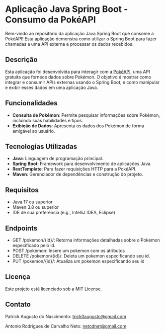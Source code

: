 # Aplicação Java Spring Boot - Consumo da PokéAPI

Bem-vindo ao repositório da aplicação Java Spring Boot que consome a PokéAPI! Esta aplicação demonstra como utilizar o Spring Boot para fazer chamadas a uma API externa e processar os dados recebidos.

## Descrição

Esta aplicação foi desenvolvida para interagir com a [PokéAPI](https://pokeapi.co/), uma API gratuita que fornece dados sobre Pokémon. O objetivo é mostrar como integrar e consumir APIs externas usando o Spring Boot, e como manipular e exibir esses dados em uma aplicação Java.

## Funcionalidades

- **Consulta de Pokémon**: Permite pesquisar informações sobre Pokémon, incluindo suas habilidades e tipos.
- **Exibição de Dados**: Apresenta os dados dos Pokémon de forma amigável ao usuário.

## Tecnologias Utilizadas

- **Java**: Linguagem de programação principal.
- **Spring Boot**: Framework para desenvolvimento de aplicações Java.
- **RestTemplate**: Para fazer requisições HTTP para a PokéAPI.
- **Maven**: Gerenciador de dependências e construção do projeto.

## Requisitos

- Java 17 ou superior
- Maven 3.8 ou superior
- IDE de sua preferência (e.g., IntelliJ IDEA, Eclipse)

## Endpoints
- GET /pokemon/{id}/: Retorna informações detalhadas sobre o Pokémon especificado pelo id.
- POST /pokemon: Insere um pokemon com os atributos
- DELETE /pokemon/{id}/: Deleta um pokemon especificando seu id.
- PUT /pokemon/{id}/: Atualiza um pokemon especificando seu id

## Licença
Este projeto está licenciado sob a MIT License.

## Contato
Patrick Augusto do Nascimento: trick0augusto@gmail.com

Antonio Rodrigues de Carvalho Neto: netodnet@gmail.com
